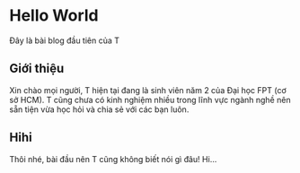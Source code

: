 # Hello World

Đây là bài blog đầu tiên của T
<!--more-->
## Giới thiệu
Xin chào mọi người, T hiện tại đang là sinh viên năm 2 của Đại học FPT (cơ sở HCM). T cũng chưa có kinh nghiệm nhiều trong lĩnh vực ngành nghề nên sẵn tiện vừa học hỏi và chia sẻ với các bạn luôn.
## Hihi
Thôi nhé, bài đầu nên T cũng không biết nói gì đâu! Hi...
